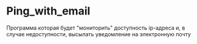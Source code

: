 # Ping_with_email
Программа которая будет "мониторить" доступность ip-адреса и, в случае недоступности, высылать уведомление на электронную почту
